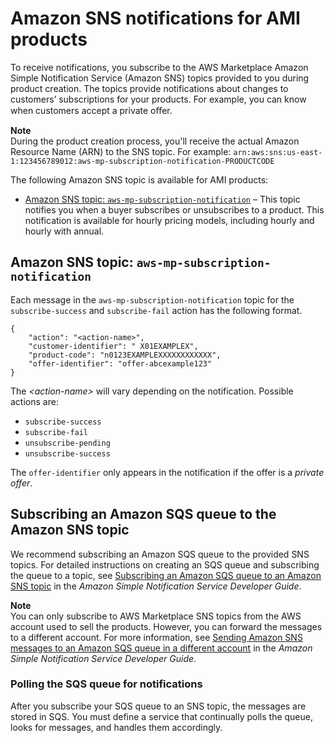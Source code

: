 # Amazon SNS notifications for AMI products<a name="ami-notification"></a>

To receive notifications, you subscribe to the AWS Marketplace Amazon Simple Notification Service \(Amazon SNS\) topics provided to you during product creation\. The topics provide notifications about changes to customers’ subscriptions for your products\. For example, you can know when customers accept a private oﬀer\. 

**Note**  
During the product creation process, you'll receive the actual Amazon Resource Name \(ARN\) to the SNS topic\. For example: `arn:aws:sns:us-east-1:123456789012:aws-mp-subscription-notification-PRODUCTCODE`

The following Amazon SNS topic is available for AMI products:
+ [Amazon SNS topic: `aws-mp-subscription-notification`](#ami-sns-subscription-message-body) – This topic notifies you when a buyer subscribes or unsubscribes to a product\. This notification is available for hourly pricing models, including hourly and hourly with annual\.

## Amazon SNS topic: `aws-mp-subscription-notification`<a name="ami-sns-subscription-message-body"></a>

Each message in the `aws-mp-subscription-notification` topic for the `subscribe-success` and `subscribe-fail` action has the following format\.

```
{
    "action": "<action-name>",
    "customer-identifier": " X01EXAMPLEX",
    "product-code": "n0123EXAMPLEXXXXXXXXXXXX",
    "offer-identifier": "offer-abcexample123"
}
```

The *<action\-name>* will vary depending on the notification\. Possible actions are:
+ `subscribe-success`
+ `subscribe-fail`
+ `unsubscribe-pending`
+ `unsubscribe-success`

The `offer-identifier` only appears in the notification if the offer is a *private offer*\.

## Subscribing an Amazon SQS queue to the Amazon SNS topic<a name="subscribing-an-sqs-queue-to-an-sns-topic"></a>

We recommend subscribing an Amazon SQS queue to the provided SNS topics\. For detailed instructions on creating an SQS queue and subscribing the queue to a topic, see [ Subscribing an Amazon SQS queue to an Amazon SNS topic](https://docs.aws.amazon.com/sns/latest/dg/subscribe-sqs-queue-to-sns-topic.html) in the *Amazon Simple Notification Service Developer Guide*\.

**Note**  
You can only subscribe to AWS Marketplace SNS topics from the AWS account used to sell the products\. However, you can forward the messages to a different account\. For more information, see [Sending Amazon SNS messages to an Amazon SQS queue in a different account](https://docs.aws.amazon.com/sns/latest/dg/sns-send-message-to-sqs-cross-account.html) in the *Amazon Simple Notification Service Developer Guide*\.

### Polling the SQS queue for notifications<a name="polling-an-sqs-for-notifications"></a>

After you subscribe your SQS queue to an SNS topic, the messages are stored in SQS\. You must define a service that continually polls the queue, looks for messages, and handles them accordingly\.